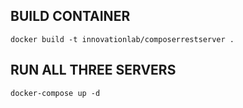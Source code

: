 ## BUILD CONTAINER
`docker build -t innovationlab/composerrestserver .`

## RUN ALL THREE SERVERS
`docker-compose up -d`